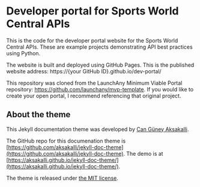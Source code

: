 # Developer portal for Sports World Central APIs

This is the code for the developer portal website for the Sports World Central APIs. These are example projects demonstrating API best practices using Python.

The website is built and deployed using GitHub Pages. This is the published website address: https://{your GitHub ID}.github.io/dev-portal/

This repository was cloned from the LaunchAny Minimum Viable Portal repository: https://github.com/launchany/mvp-template. If you would like to create your open portal, I recommend referencing that original project.

## About the theme

This Jekyll documentation theme was developed by [Can Güney Aksakalli](https://aksakalli.github.io).

The GitHub repo for this documenation theme is [https://github.com/aksakalli/jekyll-doc-theme](https://github.com/aksakalli/jekyll-doc-theme). The demo is at [https://aksakalli.github.io/jekyll-doc-theme/](https://aksakalli.github.io/jekyll-doc-theme/).

The theme is released under [the MIT license](LICENSE).

